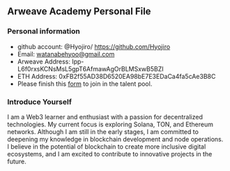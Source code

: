  
## Arweave Academy Personal File

### Personal information

- github account: @Hyojiro/ https://github.com/Hyojiro
- Email: watanabehyoo@gmail.com
- Arweave Address: Ipp-L6f0rxsKCNsMsL5gpT6AfmawAgOrBLMSxwB5BZI
- ETH Address: 0xFB2f55AD38D6520EA98bE7E3EDaCa4fa5cAe3B8C
- Please finish this [form](https://docs.google.com/forms/d/e/1FAIpQLSfWA5fIIcBgmRppm3jNz5vmf9Mai_QMVil-2pO4r7YKn_Zhtw/viewform?usp=sf_link) to join in the talent pool.

### Introduce Yourself
I am a Web3 learner and enthusiast with a passion for decentralized technologies. My current focus is exploring Solana, TON, and Ethereum networks. Although I am still in the early stages, I am committed to deepening my knowledge in blockchain development and node operations.  
I believe in the potential of blockchain to create more inclusive digital ecosystems, and I am excited to contribute to innovative projects in the future.
